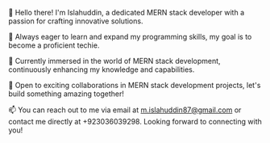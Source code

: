👋 Hello there! I'm Islahuddin, a dedicated MERN stack developer with a passion for crafting innovative solutions.

👀 Always eager to learn and expand my programming skills, my goal is to become a proficient techie.

🌱 Currently immersed in the world of MERN stack development, continuously enhancing my knowledge and capabilities.

💞️ Open to exciting collaborations in MERN stack development projects, let's build something amazing together!

📫 You can reach out to me via email at m.islahuddin87@gmail.com or contact me directly at +923036039298. Looking forward to connecting with you!

<!---
Sallu-sb/Sallu-sb is a ✨ special ✨ repository because its `README.md` (this file) appears on your GitHub profile.
You can click the Preview link to take a look at your changes.
--->
